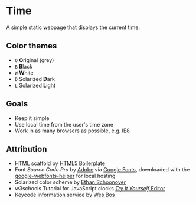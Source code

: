 # Time

A simple static webpage that displays the current time.

## Color themes

 - `O` **O**riginal (grey)
 - `B` **B**lack
 - `W` **W**hite
 - `D` Solarized **D**ark
 - `L` Solarized **L**ight

## Goals

 - Keep it simple
 - Use local time from the user's time zone
 - Work in as many browsers as possible, e.g. IE8

## Attribution

 - HTML scaffold by [HTML5 Boilerplate](https://html5boilerplate.com)
 - Font *Source Code Pro* by [Adobe](https://adobe-fonts.github.io/source-code-pro) via [Google Fonts](https://fonts.google.com/specimen/Source+Code+Pro), downloaded with the [google-webfonts-helper](https://google-webfonts-helper.herokuapp.com/fonts/source-code-pro?subsets=latin) for local hosting
 - Solarized color scheme by [Ethan Schoonover](http://ethanschoonover.com/solarized)
 - w3schools Tutorial for JavaScript clocks [*Try It Yourself* Editor](https://www.w3schools.com/js/tryit.asp?filename=tryjs_timing_clock)
 - Keycode information service by [Wes Bos](http://keycode.info)
